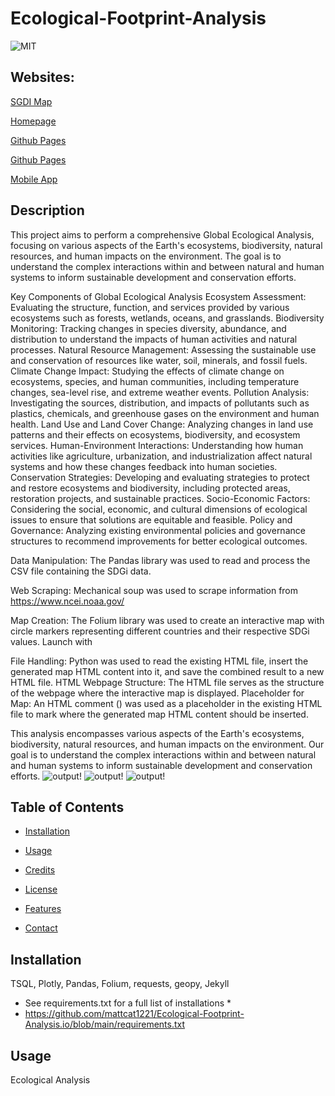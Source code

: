 # Ecological-Footprint-Analysis

![MIT](https://img.shields.io/badge/License-MIT-blue)

## Websites: 

[SGDI Map](http://127.0.0.1:5500/templates/interactive_sdgi_map.html)

[Homepage](https://sptrg7tt-5000.use.devtunnels.ms/global_ecological_footprint)

[Github Pages](https://mattcat1221.github.io/Ecological-Footprint-Analysis.io/#website)

[Github Pages](https://github.com/mattcat1221/Ecological-Footprint-Analysis.io/tree/main)

[Mobile App](https://sptrg7tt-5000.use.devtunnels.ms/global_ecological_footprint)










## Description
This project aims to perform a comprehensive Global Ecological Analysis, focusing on various aspects of the Earth's ecosystems, biodiversity, natural resources, and human impacts on the environment. The goal is to understand the complex interactions within and between natural and human systems to inform sustainable development and conservation efforts.

Key Components of Global Ecological Analysis
Ecosystem Assessment: Evaluating the structure, function, and services provided by various ecosystems such as forests, wetlands, oceans, and grasslands.
Biodiversity Monitoring: Tracking changes in species diversity, abundance, and distribution to understand the impacts of human activities and natural processes.
Natural Resource Management: Assessing the sustainable use and conservation of resources like water, soil, minerals, and fossil fuels.
Climate Change Impact: Studying the effects of climate change on ecosystems, species, and human communities, including temperature changes, sea-level rise, and extreme weather events.
Pollution Analysis: Investigating the sources, distribution, and impacts of pollutants such as plastics, chemicals, and greenhouse gases on the environment and human health.
Land Use and Land Cover Change: Analyzing changes in land use patterns and their effects on ecosystems, biodiversity, and ecosystem services.
Human-Environment Interactions: Understanding how human activities like agriculture, urbanization, and industrialization affect natural systems and how these changes feedback into human societies.
Conservation Strategies: Developing and evaluating strategies to protect and restore ecosystems and biodiversity, including protected areas, restoration projects, and sustainable practices.
Socio-Economic Factors: Considering the social, economic, and cultural dimensions of ecological issues to ensure that solutions are equitable and feasible.
Policy and Governance: Analyzing existing environmental policies and governance structures to recommend improvements for better ecological outcomes.


Data Manipulation: The Pandas library was used to read and process the CSV file containing the SDGi data.

Web Scraping: Mechanical soup was used to scrape information from https://www.ncei.noaa.gov/

Map Creation: The Folium library was used to create an interactive map with circle markers representing different countries and their respective SDGi values. Launch with 

File Handling: Python was used to read the existing HTML file, insert the generated map HTML content into it, and save the combined result to a new HTML file.
HTML
Webpage Structure: The HTML file serves as the structure of the webpage where the interactive map is displayed.
Placeholder for Map: An HTML comment (<!-- Insert map here -->) was used as a placeholder in the existing HTML file to mark where the generated map HTML content should be inserted.


This analysis encompasses various aspects of the Earth's ecosystems, biodiversity, natural resources, and human impacts on the environment. Our goal is to understand the complex interactions within and between natural and human systems to inform sustainable development and conservation efforts.
![output!](https://github.com/user-attachments/assets/f54bd913-553d-424e-8b32-dd289cbfb4a2)
![output!](https://github.com/user-attachments/assets/1db87fc0-2f69-4421-ac7a-80885e00a55a)
![output!](https://github.com/user-attachments/assets/aa680718-817d-4047-911c-ac3e0e06db13)





## Table of Contents
- [Installation](#installation)
- [Usage](#usage)
- [Credits](#credits)
- [License](#license)
- [Features](#features)

- [Contact](caseyvmatthews@gmail.com)

## Installation
TSQL, Plotly, Pandas, Folium, requests, geopy, Jekyll

* See requirements.txt for a full list of installations *
* https://github.com/mattcat1221/Ecological-Footprint-Analysis.io/blob/main/requirements.txt


## Usage
Ecological Analysis

